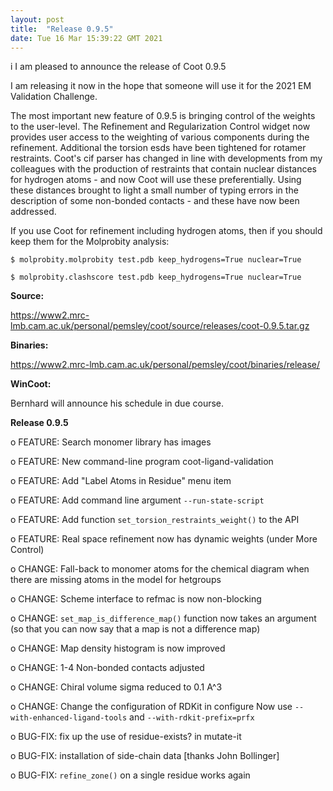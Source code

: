 ```yaml
---
layout: post
title:  "Release 0.9.5"
date: Tue 16 Mar 15:39:22 GMT 2021
---
```

i
I am pleased to announce the release of Coot 0.9.5


I am releasing it now in the hope that someone will
use it for the 2021 EM Validation Challenge.

The most important new feature of 0.9.5 is bringing control of the
weights to the user-level. The Refinement and Regularization Control
widget now provides user access to the weighting of various components
during the refinement. Additional the torsion esds have been tightened
for rotamer restraints.  Coot's cif parser has changed in line with developments
from my colleagues with the production of restraints that contain nuclear
distances for hydrogen atoms - and now Coot will use these preferentially.
Using these distances brought to light a small number of typing errors
in the description of some non-bonded contacts - and these have now been
addressed.

If you use Coot for refinement including hydrogen atoms, then if you should
keep them for the Molprobity analysis:

`$ molprobity.molprobity test.pdb keep_hydrogens=True nuclear=True`

`$ molprobity.clashscore test.pdb keep_hydrogens=True nuclear=True`

**Source:**

https://www2.mrc-lmb.cam.ac.uk/personal/pemsley/coot/source/releases/coot-0.9.5.tar.gz

**Binaries:**

https://www2.mrc-lmb.cam.ac.uk/personal/pemsley/coot/binaries/release/

**WinCoot:**

Bernhard will announce his schedule in due course.


  **Release 0.9.5**

  o FEATURE: Search monomer library has images

  o FEATURE: New command-line program coot-ligand-validation

  o FEATURE: Add "Label Atoms in Residue" menu item

  o FEATURE: Add command line argument `--run-state-script`

  o FEATURE: Add function `set_torsion_restraints_weight()` to the API

  o FEATURE: Real space refinement now has dynamic weights (under More Control)

  o CHANGE:  Fall-back to monomer atoms for the chemical diagram when there are missing
             atoms in the model for hetgroups

  o CHANGE:  Scheme interface to refmac is now non-blocking

  o CHANGE:  `set_map_is_difference_map()` function now takes an argument (so that you can now
             say that a map is not a difference map)

  o CHANGE:  Map density histogram is now improved

  o CHANGE:  1-4 Non-bonded contacts adjusted

  o CHANGE:  Chiral volume sigma reduced to 0.1 A^3

  o CHANGE:  Change the configuration of RDKit in configure
             Now use `--with-enhanced-ligand-tools` and `--with-rdkit-prefix=prfx`

  o BUG-FIX: fix up the use of residue-exists? in mutate-it

  o BUG-FIX: installation of side-chain data [thanks John Bollinger]

  o BUG-FIX: `refine_zone()` on a single residue works again 

